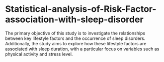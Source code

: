# Statistical-analysis-of-Risk-Factor-association-with-sleep-disorder
The primary objective of this study is to investigate the relationships between key lifestyle factors and the occurrence of sleep disorders. Additionally, the study aims to explore how these lifestyle factors are associated with sleep duration, with a particular focus on variables such as physical activity and stress level.
